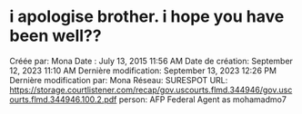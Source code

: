 # i apologise brother. i hope you have been well??

Créée par: Mona
Date : July 13, 2015 11:56 AM
Date de création: September 12, 2023 11:10 AM
Dernière modification: September 13, 2023 12:26 PM
Dernière modification par: Mona
Réseau: SURESPOT
URL: https://storage.courtlistener.com/recap/gov.uscourts.flmd.344946/gov.uscourts.flmd.344946.100.2.pdf
person: AFP Federal Agent as mohamadmo7